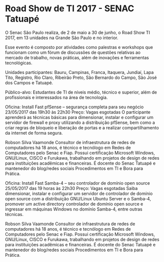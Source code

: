 <h1>Road Show de TI 2017 - SENAC Tatuapé</h1>

O Senac São Paulo realiza, de 2 de maio a 30 de junho, o Road Show TI 2017, em 13 unidades na Grande São Paulo e no interior.

Esse evento é composto por atividades como palestras e workshops que funcionam como um fórum de discussões de questões relativas ao mercado de trabalho, novas práticas, além de inovações e ferramentas tecnológicas.

Unidades participantes: Bauru, Campinas, Franca, Itaquera, Jundiaí, Lapa Tito, Registro, Rio Claro, Ribeirão Preto, São Bernardo do Campo, São José dos Campos e Tatuapé.

Público-alvo: Estudantes de TI de níveis médio, técnico e superior, além de profissionais e interessados na área de tecnologia.

Oficina: Install Fast pfSense – segurança completa para seu negócio
23/05/2017 das 19h30 às 22h30
Preço: Vagas esgotadas
O participante aprenderá as técnicas básicas para dimensionar, instalar e configurar um servidor de firewall e proxy utilizando a distribuição pfSense, bem como a criar regras de bloqueio e liberação de portas e a realizar compartilhamento da internet de forma segura.

Robson Silva Vaamonde
Consultor de infraestrutura de redes de computadores há 18 anos, é técnico e tecnólogo em Redes de Computadores pelo Senac e Fiap. Possui certificação Microsoft Windows, GNU/Linux, CISCO e Furukawa, trabalhando em projetos de design de redes para instituições acadêmicas e financeiras. É docente do Senac Tatuapé e mantenedor do blog/redes sociais Procedimentos em TI e Bora para Prática.

Oficina: Install Fast Samba-4 – seu controlador de domínio open source
25/05/2017 das 19 horas às 22h30
Preço: Vagas esgotadas
Saiba dimensionar, instalar e configurar um servidor de controlador de domínio open source com a distribuição GNU/Linux Ubuntu Server e o Samba-4, promover um active directory controlador de domínio open source e ingressar em máquinas Windows no domínio Samba-4, entre outras técnicas.

Robson Silva Vaamonde
Consultor de infraestrutura de redes de computadores há 18 anos, é técnico e tecnólogo em Redes de Computadores pelo Senac e Fiap. Possui certificação Microsoft Windows, GNU/Linux, CISCO e Furukawa, trabalhando em projetos de design de redes para instituições acadêmicas e financeiras. É docente do Senac Tatuapé e mantenedor do blog/redes sociais Procedimentos em TI e Bora para Prática.
